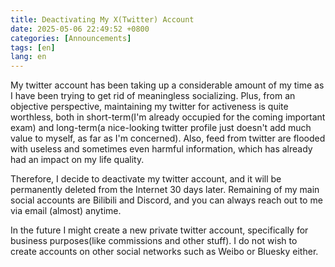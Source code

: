 ```yaml
---
title: Deactivating My X(Twitter) Account
date: 2025-05-06 22:49:52 +0800
categories: [Announcements]
tags: [en]
lang: en
---
```


My twitter account has been taking up a considerable amount of my time as I have been trying to get rid of meaningless socializing. Plus, from an objective perspective, maintaining my twitter for activeness is quite worthless, both in short-term(I'm already occupied for the coming important exam) and long-term(a nice-looking twitter profile just doesn't add much value to myself, as far as I'm concerned). Also, feed from twitter are flooded with useless and sometimes even harmful information, which has already had an impact on my life quality.

Therefore, I decide to deactivate my twitter account, and it will be permanently deleted from the Internet 30 days later. Remaining of my main social accounts are Bilibili and Discord, and you can always reach out to me via email (almost) anytime.

In the future I might create a new private twitter account, specifically for business purposes(like commissions and other stuff). I do not wish to create accounts on other social networks such as Weibo or Bluesky either.
